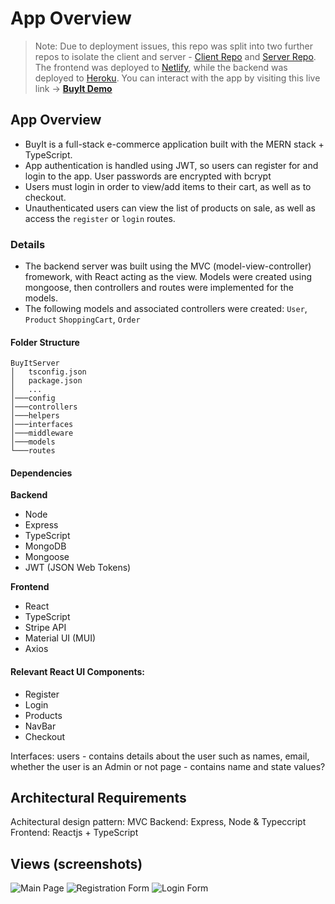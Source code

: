 # App Overview

> Note: Due to deployment issues, this repo was split into two further repos to isolate the client and server - [Client Repo](https://github.com/gloe2019/buyItClient) and [Server Repo](https://github.com/gloe2019/buyItServer). 
The frontend was deployed to [Netlify](https://ge-buyit.netlify.app/), while the backend was deployed to [Heroku](https://ge-buyit.herokuapp.com).
You can interact with the app by visiting this live link -> 
**[BuyIt Demo](https://ge-buyit.netlify.app/)**

## App Overview
- BuyIt is a full-stack e-commerce application built with the MERN stack + TypeScript.
- App authentication is handled using JWT, so users can register for and login to the app. User passwords are encrypted with bcrypt
- Users must login in order to view/add items to their cart, as well as to checkout.
- Unauthenticated users can view the list of products on sale, as well as access the `register` or `login` routes.
### Details
- The backend server was built using the MVC (model-view-controller) fromework, with React acting as the view. Models were created using mongoose, then controllers and routes were implemented for the models. 
- The following models and associated controllers were created: `User`, `Product` `ShoppingCart`, `Order`
#### Folder Structure
```
BuyItServer
│   tsconfig.json
│   package.json
│   ...
│───config
│───controllers
│───helpers
│───interfaces
│───middleware
│───models
└───routes

```

#### Dependencies
**Backend**
- Node
- Express
- TypeScript
- MongoDB
- Mongoose
- JWT (JSON Web Tokens)

**Frontend**
- React
- TypeScript
- Stripe API
- Material UI (MUI) 
- Axios



#### Relevant React UI Components: 
- Register
- Login
- Products
- NavBar
- Checkout

Interfaces: 
users - contains details about the user such as names, email, whether the user is an Admin or not
page - contains name and state values?




## Architectural Requirements
Achitectural design pattern: MVC
Backend: Express, Node & Typeccript
Frontend: Reactjs + TypeScript 

## Views (screenshots)
![Main Page](https://user-images.githubusercontent.com/46451257/144761005-e7c613e4-b4ba-4cb0-a8e1-fe3e0073dbfa.png)
![Registration Form](https://user-images.githubusercontent.com/46451257/144761014-8ffdaa9b-e8aa-4566-a411-b7b1e42a0c24.png)
![Login Form](https://user-images.githubusercontent.com/46451257/144761027-4502ed37-7000-45a0-80eb-46516d35f796.png)







